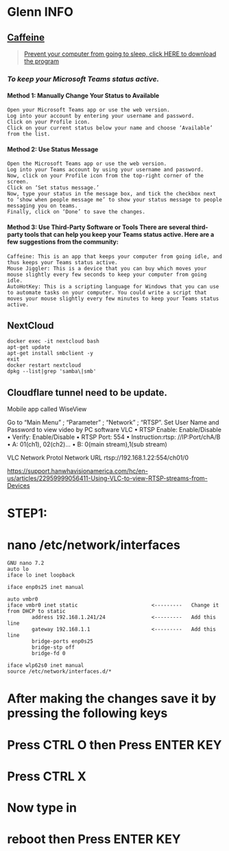 # Glenn INFO

## [Caffeine](https://www.zhornsoftware.co.uk/caffeine/index.html#home)
> [Prevent your computer from going to sleep, click HERE to download the program](https://www.zhornsoftware.co.uk/caffeine/caffeine.zip)


### _To keep your Microsoft Teams status active._


#### Method 1: Manually Change Your Status to Available
```
Open your Microsoft Teams app or use the web version.
Log into your account by entering your username and password.
Click on your Profile icon.
Click on your current status below your name and choose ‘Available’ from the list.
```

#### Method 2: Use Status Message
```
Open the Microsoft Teams app or use the web version.
Log into your Teams account by using your username and password.
Now, click on your Profile icon from the top-right corner of the screen.
Click on ‘Set status message.’
Now, type your status in the message box, and tick the checkbox next to ‘show when people message me’ to show your status message to people messaging you on teams.
Finally, click on ‘Done’ to save the changes.
```

#### Method 3: Use Third-Party Software or Tools There are several third-party tools that can help you keep your Teams status active. Here are a few suggestions from the community:
```
Caffeine: This is an app that keeps your computer from going idle, and thus keeps your Teams status active.
Mouse Jiggler: This is a device that you can buy which moves your mouse slightly every few seconds to keep your computer from going idle.
AutoHotKey: This is a scripting language for Windows that you can use to automate tasks on your computer. You could write a script that moves your mouse slightly every few minutes to keep your Teams status active.
```




## NextCloud

```
docker exec -it nextcloud bash
apt-get update
apt-get install smbclient -y
exit
docker restart nextcloud
dpkg --list|grep 'samba\|smb'

```

## Cloudflare tunnel need to be update.

Mobile app called WiseView

Go to “Main Menu” ; “Parameter” ; “Network” ; “RTSP”. Set User Name 
and Password to view video by PC software VLC
•	 RTSP Enable: Enable/Disable
•	 Verify: Enable/Disable
•	 RTSP Port: 554
•	 Instruction:rtsp: //IP:Port/chA/B
•	 A: 01(ch1), 02(ch2)...
•	 B: 0(main stream),1(sub stream)

VLC
Network Protol
Network URL
rtsp://192.168.1.22:554/ch01/0


https://support.hanwhavisionamerica.com/hc/en-us/articles/22959999056411-Using-VLC-to-view-RTSP-streams-from-Devices


#



# STEP1:
# nano /etc/network/interfaces

````
GNU nano 7.2
auto lo
iface lo inet loopback

iface enp0s25 inet manual

auto vmbr0
iface vmbr0 inet static                        <---------   Change it from DHCP to static
        address 192.168.1.241/24               <---------   Add this line
        gateway 192.168.1.1                    <---------   Add this line
        bridge-ports enp0s25
        bridge-stp off
        bridge-fd 0

iface wlp62s0 inet manual
source /etc/network/interfaces.d/*
````

# After making the changes save it by pressing the following keys

# Press CTRL O then Press ENTER KEY
# Press CTRL X
# Now type in
# reboot then Press ENTER KEY





